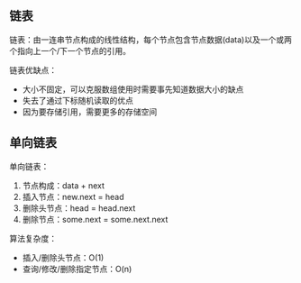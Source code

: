 ## 链表
链表：由一连串节点构成的线性结构，每个节点包含节点数据(data)以及一个或两个指向上一个/下一个节点的引用。

链表优缺点：

- 大小不固定，可以克服数组使用时需要事先知道数据大小的缺点
- 失去了通过下标随机读取的优点
- 因为要存储引用，需要更多的存储空间

## 单向链表
单向链表：

1. 节点构成：data + next
2. 插入节点：new.next = head
3. 删除头节点：head = head.next
4. 删除节点：some.next = some.next.next

算法复杂度：

- 插入/删除头节点：O(1)
- 查询/修改/删除指定节点：O(n)